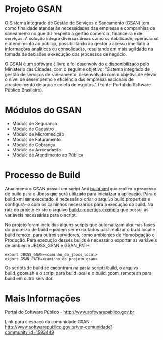 Projeto GSAN
====

O Sistema Integrado de Gestão de Serviços e Saneamento (GSAN) tem como finalidade atender às necessidades das empresas e companhias de saneamento no que diz respeito à gestão comercial, financeira e de serviços. A solução integra diversas áreas como contabilidade, operacional e atendimento ao público, possibilitando ao gestor o acesso imediato a informações
analíticas ou consolidadas, resultando em mais agilidade na tomada de decisões e execução dos processos de negócio.

O GSAN é um software é livre e foi desenvolvido e disponibilizado pelo Ministério das Cidades, com o seguinte objetivo: "Sistema integrado de gestão de serviços de saneamento, desenvolvido com o objetivo de elevar o nível de desempenho e eficiência das empresas nacionais de abastecimento de água e coleta de esgotos." (Fonte: Portal do Software Público Brasileiro).

Módulos do GSAN
====

* Módulo de Segurança
* Módulo de Cadastro
* Módulo de Micromedição
* Módulo de Faturamento
* Módulo de Cobrança
* Módulo de Arrecadação
* Módulo de Atendimento ao Público

Processo de Build
===

Atualmente o GSAN possui um script Anti [build.xml](https://github.com/prodigasistemas/gsan/blob/master/build.xml) que realiza o processo de build para o Jboss que será utilizado para inicializar a aplicação.
Para o build.xml ser executado, é necessárioi criar o arquivo build.properties e configurá-lo com os caminhos necessários para a execução do build. Na raiz do projeto existe o arquivo [build.properties.exemplo](https://github.com/prodigasistemas/gsan/blob/master/build.properties.exemplo) que possui as variáveis necessárias para o script.

No projeto foram incluídos alguns scripts que automatizam algumas fases do processo de build e podem ser executados para realizar o build local e build remoto, para outros servidores, como ambientes de Homologação e Produção.
Para execução desses builds é necessário exportar as variáveis de ambiente JBOSS_GSAN e GSAN_PATH.

    export JBOSS_GSAN=<caminho_do_jboss_local>
    export GSAN_PATH=<caminho_do_projeto_gsan>

Os scripts de build se encontram na pasta scripts/build, o arquivo build_gcom.sh é o script para build local e o build_gcom_remote.sh para build em outro servidor.

Mais Informações
====

Portal do Software Público - http://www.softwarepublico.gov.br

Link para o espaço da comunidade GSAN - http://www.softwarepublico.gov.br/ver-comunidade?community_id=1593449
